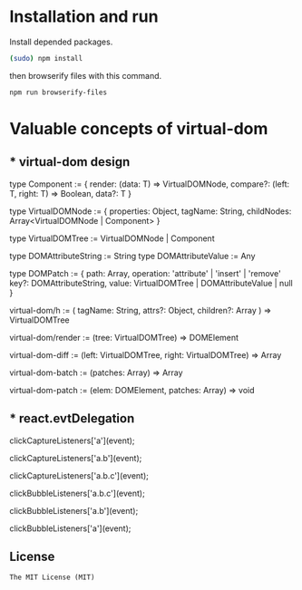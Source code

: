 # Installation and run

Install depended packages.
```bash
(sudo) npm install
```

then browserify files with this command.
```bash
npm run browserify-files
```

# Valuable concepts of virtual-dom

## * virtual-dom design
type Component<T> := {
    render: (data: T) => VirtualDOMNode,
    compare?: (left: T, right: T) => Boolean,
    data?: T
}
 
type VirtualDOMNode := {
    properties: Object,
    tagName: String,
    childNodes: Array<VirtualDOMNode | Component>
}
 
type VirtualDOMTree := VirtualDOMNode | Component
 
type DOMAttributeString := String
type DOMAttributeValue := Any
 
type DOMPatch := {
    path: Array<Number>,
    operation: 'attribute' | 'insert' | 'remove' 
    key?: DOMAttributeString,
    value: VirtualDOMTree | DOMAttributeValue | null
}
 
virtual-dom/h := (
    tagName: String,
    attrs?: Object,
    children?: Array<VirtualDOMTree>
) => VirtualDOMTree
 
virtual-dom/render := (tree: VirtualDOMTree) => DOMElement
 
virtual-dom-diff := (left: VirtualDOMTree, right: VirtualDOMTree)
    => Array<DOMPatch>
 
virtual-dom-batch := (patches: Array<DOMPatch>) => Array<DOMPatch>
 
virtual-dom-patch := (elem: DOMElement, patches: Array<DOMPatch>) => void

## * react.evtDelegation 
clickCaptureListeners\['a'\](event);

clickCaptureListeners\['a.b'\](event);

clickCaptureListeners\['a.b.c'\](event);

clickBubbleListeners\['a.b.c'\](event);

clickBubbleListeners\['a.b'\](event);

clickBubbleListeners\['a'\](event);

## License
	The MIT License (MIT)
